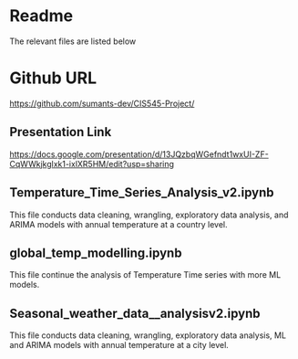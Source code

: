 # Readme
The relevant files are listed below

# Github URL
https://github.com/sumants-dev/CIS545-Project/

## Presentation Link
https://docs.google.com/presentation/d/13JQzbqWGefndt1wxUI-ZF-CqWWkjkglxk1-ixlXR5HM/edit?usp=sharing

## Temperature_Time_Series_Analysis_v2.ipynb
This file conducts data cleaning, wrangling, exploratory data analysis, and ARIMA models with annual temperature at a country level.

## global_temp_modelling.ipynb
This file continue the analysis of Temperature Time series with more ML models.

## Seasonal_weather_data__analysisv2.ipynb
This file conducts data cleaning, wrangling, exploratory data analysis, ML and ARIMA models with annual temperature at a city level.
